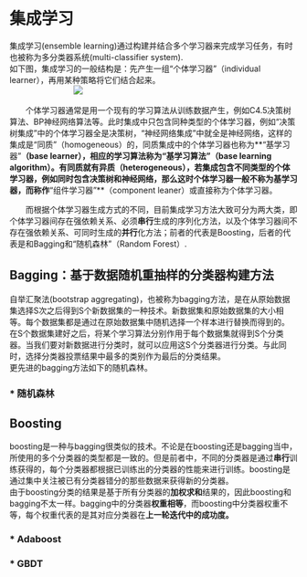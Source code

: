 # 集成学习

集成学习(ensemble learning)通过构建并结合多个学习器来完成学习任务，有时也被称为多分类器系统(multi-classifier system).  
如下图，集成学习的一般结构是：先产生一组“个体学习器”（individual learner），再用某种策略将它们结合起来。  
&emsp;&emsp;&emsp;&emsp;&emsp;&emsp;&emsp;&emsp;<img src="http://tech-blog-pictures.oss-cn-beijing.aliyuncs.com/2017/集成学习/1.png" >  

&emsp;&emsp;个体学习器通常是用一个现有的学习算法从训练数据产生，例如C4.5决策树算法、BP神经网络算法等。此时集成中只包含同种类型的个体学习器，例如“决策树集成”中的个体学习器全是决策树，“神经网络集成”中就全是神经网络，这样的集成是“同质”（homogeneous）的，同质集成中的个体学习器也称为**“基学习器”**（base learner），相应的学习算法称为“基学习算法”（base learning algorithm）。有同质就有异质（heterogeneous），若集成包含不同类型的个体学习器，例如同时包含决策树和神经网络，那么这时个体学习器一般不称为基学习器，而称作**“组件学习器”**（component leaner）或直接称为个体学习器。   

&emsp;&emsp;而根据个体学习器生成方式的不同，目前集成学习方法大致可分为两大类，即个体学习器间存在强依赖关系、必须**串行**生成的序列化方法，以及个体学习器间不存在强依赖关系、可同时生成的**并行**化方法；前者的代表是Boosting，后者的代表是和Bagging和“随机森林”（Random Forest）.  




## Bagging：基于数据随机重抽样的分类器构建方法

自举汇聚法(bootstrap aggregating)，也被称为bagging方法，是在从原始数据集选择S次之后得到S个新数据集的一种技术。新数据集和原始数据集的大小相等。每个数据集都是通过在原始数据集中随机选择一个样本进行替换而得到的。  
在S个数据集建好之后，将某个学习算法分别作用于每个数据集就得到S个分类器。当我们要对新数据进行分类时，就可以应用这S个分类器进行分类。与此同时，选择分类器投票结果中最多的类别作为最后的分类结果。   
更先进的bagging方法如下的随机森林。

### * 随机森林



## Boosting

boosting是一种与bagging很类似的技术。不论是在boosting还是bagging当中，所使用的多个分类器的类型都是一致的。但是前者中，不同的分类器是通过**串行**训练获得的，每个分类器都根据已训练出的分类器的性能来进行训练。boosting是通过集中关注被已有分类器错分的那些数据来获得新的分类器。  
由于boosting分类的结果是基于所有分类器的**加权求和**结果的，因此boosting和bagging不太一样。bagging中的分类器**权重相等**，而boosting中分类器权重不等，每个权重代表的是其对应分类器在**上一轮迭代中的成功度。**

### * Adaboost

### * GBDT
